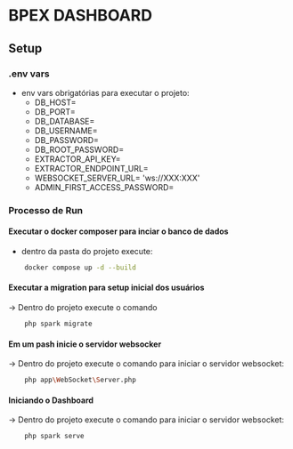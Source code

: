 # BPEX DASHBOARD

## Setup

### .env vars

- env vars obrigatórias para executar o projeto:
    - DB_HOST=
    - DB_PORT=
    - DB_DATABASE=
    - DB_USERNAME=
    - DB_PASSWORD=
    - DB_ROOT_PASSWORD=
    - EXTRACTOR_API_KEY=
    - EXTRACTOR_ENDPOINT_URL= 
    - WEBSOCKET_SERVER_URL= 'ws://XXX:XXX'
    - ADMIN_FIRST_ACCESS_PASSWORD=


### Processo de Run

#### Executar o docker composer para inciar o banco de dados

- dentro da pasta do projeto execute:

```bash
    docker compose up -d --build
```

#### Executar a migration para setup inicial dos usuários

-> Dentro do projeto execute o comando 

```bash
    php spark migrate
```

#### Em um pash inicie o servidor websocker

-> Dentro do projeto execute o comando para iniciar o servidor websocket:

```bash
    php app\WebSocket\Server.php
```

#### Iniciando o Dashboard

-> Dentro do projeto execute o comando para iniciar o servidor websocket:

```bash
    php spark serve
```